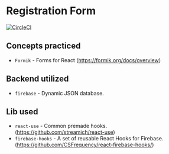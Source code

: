 # Registration Form
[![CircleCI](https://circleci.com/gh/yiqu/udemy-react-forms/tree/main.svg?style=svg)](https://circleci.com/gh/yiqu/udemy-react-forms/tree/main)

## Concepts practiced

- ```Formik``` - Forms for React (https://formik.org/docs/overview)


## Backend utilized
- ```firebase``` - Dynamic JSON database.


## Lib used
- ```react-use``` - Common premade hooks. (https://github.com/streamich/react-use)
- ```firebase-hooks``` - A set of reusable React Hooks for Firebase. (https://github.com/CSFrequency/react-firebase-hooks/)
